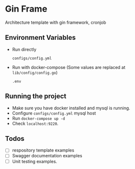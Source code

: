 # Gin Frame

Architecture template with gin framework, cronjob

## Environment Variables

- Run directly

    `configs/config.yml`
- Run with docker-compose (Some values are replaced at `lib/config/config.go`)
    
    `.env` 


</details>

## Running the project 

- Make sure you have docker installed and mysql is running. 
- Configure `configs/config.yml` mysql host
- Run `docker-compose up -d` 
- Check `localhost:9220`. 

## Todos
- [ ] respository template examples
- [ ] Swagger documentation examples
- [ ] Unit testing examples.
